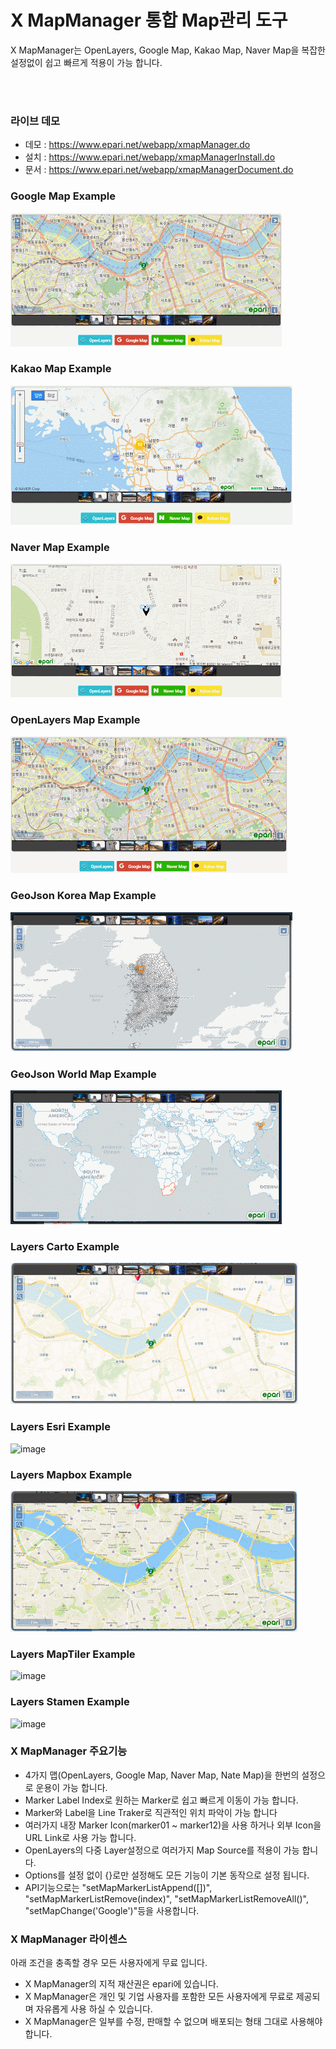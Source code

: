# X MapManager 통합 Map관리 도구
X MapManager는 OpenLayers, Google Map, Kakao Map, Naver Map을 복잡한 설정없이 쉽고 빠르게 적용이 가능 합니다.


<br><br>
### 라이브 데모
 * 데모 : <a href="https://www.epari.net/webapp/xmapManager.do"         target="_blank">https://www.epari.net/webapp/xmapManager.do</a>
 * 설치 : <a href="https://www.epari.net/webapp/xmapManagerInstall.do"  target="_blank">https://www.epari.net/webapp/xmapManagerInstall.do</a>
 * 문서 : <a href="https://www.epari.net/webapp/xmapManagerDocument.do" target="_blank">https://www.epari.net/webapp/xmapManagerDocument.do</a>
 
 


### Google Map Example
![image](./images/preview-default-Google.gif)

### Kakao Map Example
![image](./images/preview-default-Kakao.gif)

### Naver Map Example
![image](./images/preview-default-Naver.gif)

### OpenLayers Map Example
![image](./images/preview-default-OpenLayer.gif)

### GeoJson Korea Map Example
![image](./images/preview-geoJson-Korea.gif)

### GeoJson World Map Example
![image](./images/preview-geoJson-world.gif)

### Layers Carto Example
![image](./images/preview-layers-carto.gif)

### Layers Esri Example
![image](./images/preview-layers-esri.gif)

### Layers Mapbox Example
![image](./images/preview-layers-Mapbox.gif)

### Layers MapTiler Example
![image](./images/preview-layers-MapTiler.gif)

### Layers Stamen Example
![image](./images/preview-layers-stamen.gif)
 
 

### X MapManager 주요기능
* 4가지 맵(OpenLayers, Google Map, Naver Map, Nate Map)을 한번의 설정으로 운용이 가능 합니다.
* Marker Label Index로 원하는 Marker로 쉽고 빠르게 이동이 가능 합니다.
* Marker와 Label을 Line Traker로 직관적인 위치 파악이 가능 합니다
* 여러가지 내장 Marker Icon(marker01 ~ marker12)을 사용 하거나 외부 Icon을 URL Link로 사용 가능 합니다.
* OpenLayers의 다중 Layer설정으로 여러가지 Map Source를 적용이 가능 합니다.
* Options를 설정 없이 {}로만 설정해도 모든 기능이 기본 동작으로 설정 됩니다.
* API기능으로는 "setMapMarkerListAppend([])", "setMapMarkerListRemove(index)", "setMapMarkerListRemoveAll()", "setMapChange('Google')"등을 사용합니다. 




### X MapManager 라이센스
아래 조건을 충족할 경우 모든 사용자에게 무료 입니다.

* X MapManager의 지적 재산권은 epari에 있습니다.
* X MapManager은 개인 및 기업 사용자를 포함한 모든 사용자에게 무료로 제공되며 자유롭게 사용 하실 수 있습니다.
* X MapManager은 일부를 수정, 판매할 수 없으며 배포되는 형태 그대로 사용해야 합니다.
